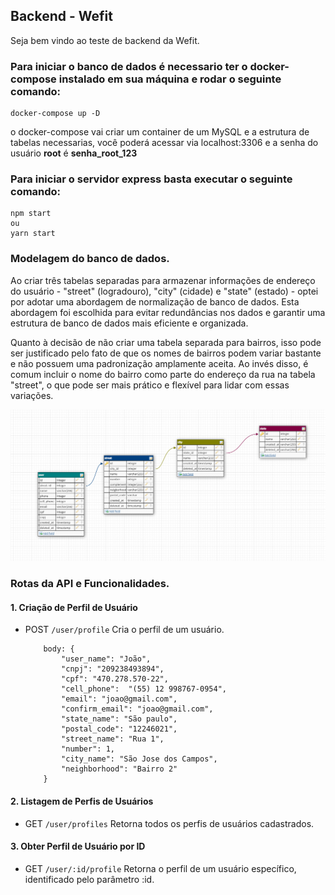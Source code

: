 ## Backend - Wefit

Seja bem vindo ao teste de backend da Wefit.

### Para iniciar o banco de dados é necessario ter o docker-compose instalado em sua máquina e rodar o seguinte comando:

    docker-compose up -D

o docker-compose vai criar um container de um MySQL e a estrutura de tabelas necessarias, você poderá acessar via localhost:3306 e a senha do usuário **root** é **senha_root_123**

### Para iniciar o servidor express basta executar o seguinte comando:

    npm start
    ou
    yarn start

### Modelagem do banco de dados.

Ao criar três tabelas separadas para armazenar informações de endereço do usuário - "street" (logradouro), "city" (cidade) e "state" (estado) - optei por adotar uma abordagem de normalização de banco de dados. Esta abordagem foi escolhida para evitar redundâncias nos dados e garantir uma estrutura de banco de dados mais eficiente e organizada.

Quanto à decisão de não criar uma tabela separada para bairros, isso pode ser justificado pelo fato de que os nomes de bairros podem variar bastante e não possuem uma padronização amplamente aceita. Ao invés disso, é comum incluir o nome do bairro como parte do endereço da rua na tabela "street", o que pode ser mais prático e flexível para lidar com essas variações.

![Modelagem do banco de dados](modeling/data-base.png)

### Rotas da API e Funcionalidades.

#### 1. Criação de Perfil de Usuário
- POST `/user/profile`
  Cria o perfil de um usuário.
    ```
        body: { 
            "user_name": "João",
            "cnpj": "209238493894",
            "cpf": "470.278.570-22",
            "cell_phone":  "(55) 12 998767-0954",
            "email": "joao@gmail.com",
            "confirm_email": "joao@gmail.com",
            "state_name": "São paulo",
            "postal_code": "12246021",
            "street_name": "Rua 1",
            "number": 1,
            "city_name": "São Jose dos Campos",
            "neighborhood": "Bairro 2"
        }
  ```
#### 2. Listagem de Perfis de Usuários
- GET `/user/profiles`
Retorna todos os perfis de usuários cadastrados.

#### 3. Obter Perfil de Usuário por ID
- GET `/user/:id/profile`
  Retorna o perfil de um usuário específico, identificado pelo parâmetro :id.

